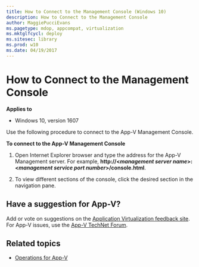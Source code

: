 ```yaml
---
title: How to Connect to the Management Console (Windows 10)
description: How to Connect to the Management Console
author: MaggiePucciEvans
ms.pagetype: mdop, appcompat, virtualization
ms.mktglfcycl: deploy
ms.sitesec: library
ms.prod: w10
ms.date: 04/19/2017
---
```


# How to Connect to the Management Console

**Applies to**
-   Windows 10, version 1607

Use the following procedure to connect to the App-V Management Console.

**To connect to the App-V Management Console**

1.  Open Internet Explorer browser and type the address for the App-V Management server. For example, **http://\<_management server name_\>:\<_management service port number_\>/console.html**.

2.  To view different sections of the console, click the desired section in the navigation pane.

## Have a suggestion for App-V?

Add or vote on suggestions on the [Application Virtualization feedback site](http://appv.uservoice.com/forums/280448-microsoft-application-virtualization).<br>For App-V issues, use the [App-V TechNet Forum](https://social.technet.microsoft.com/Forums/en-US/home?forum=mdopappv).

## Related topics

- [Operations for App-V](appv-operations.md)
